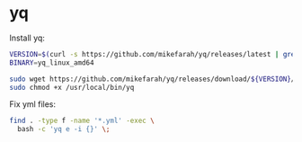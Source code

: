 # yq

Install yq:
```bash
VERSION=$(curl -s https://github.com/mikefarah/yq/releases/latest | grep -o "v[0-9]\.[0-9]*\.[0-9]*")
BINARY=yq_linux_amd64

sudo wget https://github.com/mikefarah/yq/releases/download/${VERSION}/${BINARY} -O /usr/local/bin/yq
sudo chmod +x /usr/local/bin/yq
```

Fix yml files:
```bash
find . -type f -name '*.yml' -exec \
  bash -c 'yq e -i {}' \;
```
